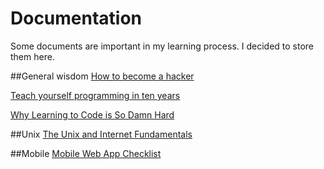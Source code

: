 # Documentation

Some documents are important in my learning process. I decided to store them here. 

##General wisdom
[How to become a hacker](http://www.catb.org/esr/faqs/hacker-howto.html)

[Teach yourself programming in ten years](http://norvig.com/21-days.html)

[Why Learning to Code is So Damn Hard](http://www.vikingcodeschool.com/posts/why-learning-to-code-is-so-damn-hard)

##Unix 
[The Unix and Internet Fundamentals](http://en.tldp.org/HOWTO/Unix-and-Internet-Fundamentals-HOWTO/index.html)

##Mobile
[Mobile Web App Checklist](http://www.luster.io/blog/9-29-14-mobile-web-checklist.html)
